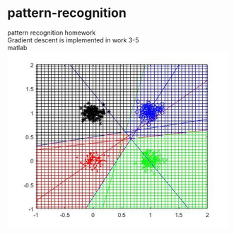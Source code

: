 # pattern-recognition
pattern recognition homework  
Gradient descent is implemented in work 3-5  
matlab  
![image](http://github.com/frank83413/pattern-recognition/raw/master/img/3-1.jpg)  
